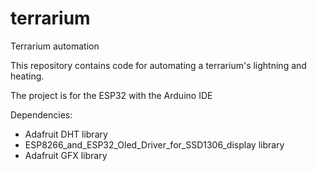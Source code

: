 # terrarium
Terrarium automation

This repository contains code for automating a terrarium's lightning and heating.

The project is for the ESP32 with the Arduino IDE

Dependencies: 
* Adafruit DHT library
* ESP8266_and_ESP32_Oled_Driver_for_SSD1306_display library
* Adafruit GFX library


